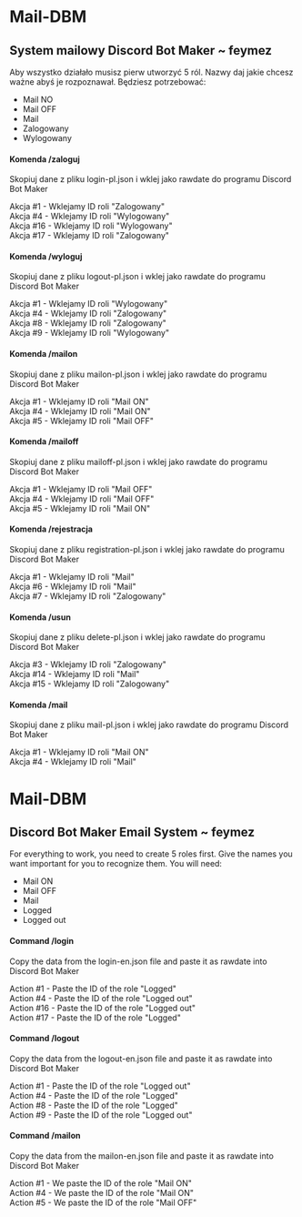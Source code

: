 # Mail-DBM

## System mailowy Discord Bot Maker ~ feymez <br>

Aby wszystko działało musisz pierw utworzyć 5 ról. Nazwy daj jakie chcesz ważne abyś je rozpoznawał. Będziesz potrzebować: <br>
  - Mail NO
  - Mail OFF
  - Mail
  - Zalogowany
  - Wylogowany

#### Komenda /zaloguj <br>
Skopiuj dane z pliku login-pl.json i wklej jako rawdate do programu Discord Bot Maker <br>

Akcja #1 - Wklejamy ID roli "Zalogowany" <br>
Akcja #4 - Wklejamy ID roli "Wylogowany" <br>
Akcja #16 - Wklejamy ID roli "Wylogowany" <br>
Akcja #17 - Wklejamy ID roli "Zalogowany" <br>

#### Komenda /wyloguj <br>
Skopiuj dane z pliku logout-pl.json i wklej jako rawdate do programu Discord Bot Maker <br>

Akcja #1 - Wklejamy ID roli "Wylogowany" <br>
Akcja #4 - Wklejamy ID roli "Zalogowany" <br>
Akcja #8 - Wklejamy ID roli "Zalogowany" <br>
Akcja #9 - Wklejamy ID roli "Wylogowany" <br>

#### Komenda /mailon <br>
Skopiuj dane z pliku mailon-pl.json i wklej jako rawdate do programu Discord Bot Maker <br>

Akcja #1 - Wklejamy ID roli "Mail ON" <br>
Akcja #4 - Wklejamy ID roli "Mail ON" <br>
Akcja #5 - Wklejamy ID roli "Mail OFF" <br>

#### Komenda /mailoff <br>
Skopiuj dane z pliku mailoff-pl.json i wklej jako rawdate do programu Discord Bot Maker <br>

Akcja #1 - Wklejamy ID roli "Mail OFF" <br>
Akcja #4 - Wklejamy ID roli "Mail OFF" <br>
Akcja #5 - Wklejamy ID roli "Mail ON" <br>

#### Komenda /rejestracja <br>
Skopiuj dane z pliku registration-pl.json i wklej jako rawdate do programu Discord Bot Maker <br>

Akcja #1 - Wklejamy ID roli "Mail" <br>
Akcja #6 - Wklejamy ID roli "Mail" <br>
Akcja #7 - Wklejamy ID roli "Zalogowany" <br>

#### Komenda /usun <br>
Skopiuj dane z pliku delete-pl.json i wklej jako rawdate do programu Discord Bot Maker <br>

Akcja #3 - Wklejamy ID roli "Zalogowany" <br>
Akcja #14 - Wklejamy ID roli "Mail" <br>
Akcja #15 - Wklejamy ID roli "Zalogowany" <br>

#### Komenda /mail <br>
Skopiuj dane z pliku mail-pl.json i wklej jako rawdate do programu Discord Bot Maker <br>

Akcja #1 - Wklejamy ID roli "Mail ON" <br>
Akcja #4 - Wklejamy ID roli "Mail" <br>

# Mail-DBM

## Discord Bot Maker Email System ~ feymez <br>

For everything to work, you need to create 5 roles first. Give the names you want important for you to recognize them. You will need:
  - Mail ON
  - Mail OFF
  - Mail
  - Logged
  - Logged out

#### Command /login <br>
Copy the data from the login-en.json file and paste it as rawdate into Discord Bot Maker <br>

Action #1 - Paste the ID of the role "Logged" <br>
Action #4 - Paste the ID of the role "Logged out" <br>
Action #16 - Paste the ID of the role "Logged out" <br>
Action #17 - Paste the ID of the role "Logged" <br>

#### Command /logout <br>
Copy the data from the logout-en.json file and paste it as rawdate into Discord Bot Maker <br>

Action #1 - Paste the ID of the role "Logged out" <br>
Action #4 - Paste the ID of the role "Logged" <br>
Action #8 - Paste the ID of the role "Logged" <br>
Action #9 - Paste the ID of the role "Logged out" <br>

#### Command /mailon <br>
Copy the data from the mailon-en.json file and paste it as rawdate into Discord Bot Maker <br>

Action #1 - We paste the ID of the role "Mail ON" <br>
Action #4 - We paste the ID of the role "Mail ON" <br>
Action #5 - We paste the ID of the role "Mail OFF" <br>
